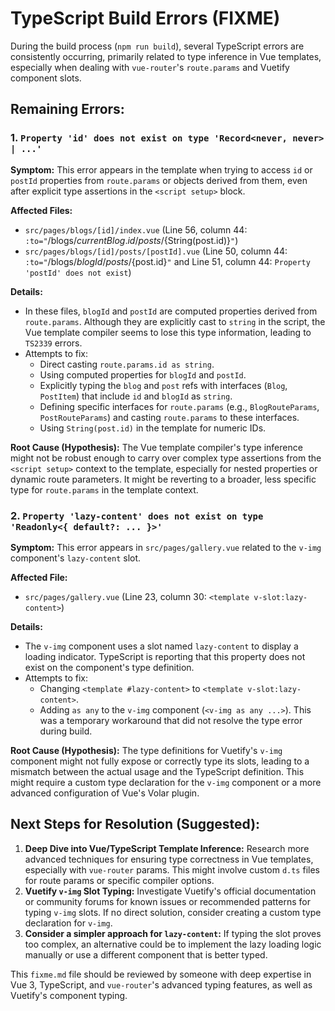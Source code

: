 # TypeScript Build Errors (FIXME)

During the build process (`npm run build`), several TypeScript errors are consistently occurring, primarily related to type inference in Vue templates, especially when dealing with `vue-router`'s `route.params` and Vuetify component slots.

## Remaining Errors:

### 1. `Property 'id' does not exist on type 'Record<never, never> | ...'`

**Symptom:** This error appears in the template when trying to access `id` or `postId` properties from `route.params` or objects derived from them, even after explicit type assertions in the `<script setup>` block.

**Affected Files:**
- `src/pages/blogs/[id]/index.vue` (Line 56, column 44: `:to="`/blogs/${currentBlog.id}/posts/${String(post.id)}`"`)
- `src/pages/blogs/[id]/posts/[postId].vue` (Line 50, column 44: `:to="`/blogs/${blogId}/posts/${post.id}`"` and Line 51, column 44: `Property 'postId' does not exist`)

**Details:**
- In these files, `blogId` and `postId` are computed properties derived from `route.params`. Although they are explicitly cast to `string` in the script, the Vue template compiler seems to lose this type information, leading to `TS2339` errors.
- Attempts to fix:
  - Direct casting `route.params.id as string`.
  - Using computed properties for `blogId` and `postId`.
  - Explicitly typing the `blog` and `post` refs with interfaces (`Blog`, `PostItem`) that include `id` and `blogId` as `string`.
  - Defining specific interfaces for `route.params` (e.g., `BlogRouteParams`, `PostRouteParams`) and casting `route.params` to these interfaces.
  - Using `String(post.id)` in the template for numeric IDs.

**Root Cause (Hypothesis):** The Vue template compiler's type inference might not be robust enough to carry over complex type assertions from the `<script setup>` context to the template, especially for nested properties or dynamic route parameters. It might be reverting to a broader, less specific type for `route.params` in the template context.

### 2. `Property 'lazy-content' does not exist on type 'Readonly<{ default?: ... }>'`

**Symptom:** This error appears in `src/pages/gallery.vue` related to the `v-img` component's `lazy-content` slot.

**Affected File:**
- `src/pages/gallery.vue` (Line 23, column 30: `<template v-slot:lazy-content>`)

**Details:**
- The `v-img` component uses a slot named `lazy-content` to display a loading indicator. TypeScript is reporting that this property does not exist on the component's type definition.
- Attempts to fix:
  - Changing `<template #lazy-content>` to `<template v-slot:lazy-content>`.
  - Adding `as any` to the `v-img` component (`<v-img as any ...>`). This was a temporary workaround that did not resolve the type error during build.

**Root Cause (Hypothesis):** The type definitions for Vuetify's `v-img` component might not fully expose or correctly type its slots, leading to a mismatch between the actual usage and the TypeScript definition. This might require a custom type declaration for the `v-img` component or a more advanced configuration of Vue's Volar plugin.

## Next Steps for Resolution (Suggested):

1.  **Deep Dive into Vue/TypeScript Template Inference:** Research more advanced techniques for ensuring type correctness in Vue templates, especially with `vue-router` params. This might involve custom `d.ts` files for route params or specific compiler options.
2.  **Vuetify `v-img` Slot Typing:** Investigate Vuetify's official documentation or community forums for known issues or recommended patterns for typing `v-img` slots. If no direct solution, consider creating a custom type declaration for `v-img`.
3.  **Consider a simpler approach for `lazy-content`:** If typing the slot proves too complex, an alternative could be to implement the lazy loading logic manually or use a different component that is better typed.

This `fixme.md` file should be reviewed by someone with deep expertise in Vue 3, TypeScript, and `vue-router`'s advanced typing features, as well as Vuetify's component typing.